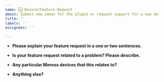 ```yaml
---
name: 🆕 Device/Feature Request
about: Submit new ideas for the plugin or request support for a new device.
title: ''
labels: ''
assignees: ''

---
```


* **Please explain your feature request in a one or two sentences.**

* **Is your feature request related to a problem? Please describe.**

* **Any particular Meross devices that this relates to?**

* **Anything else?**
